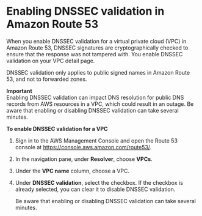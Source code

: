 # Enabling DNSSEC validation in Amazon Route 53<a name="resolver-dnssec-validation"></a>

When you enable DNSSEC validation for a virtual private cloud \(VPC\) in Amazon Route 53, DNSSEC signatures are cryptographically checked to ensure that the response was not tampered with\. You enable DNSSEC validation on your VPC detail page\. 

DNSSEC validation only applies to public signed names in Amazon Route 53, and not to forwarded zones\.

**Important**  
Enabling DNSSEC validation can impact DNS resolution for public DNS records from AWS resources in a VPC, which could result in an outage\. Be aware that enabling or disabling DNSSEC validation can take several minutes\. <a name="resolver-dnssec-validation-procedure"></a>

**To enable DNSSEC validation for a VPC**

1. Sign in to the AWS Management Console and open the Route 53 console at [https://console\.aws\.amazon\.com/route53/](https://console.aws.amazon.com/route53/)\.

1. In the navigation pane, under **Resolver**, choose **VPCs**\.

1. Under the **VPC name** column, choose a VPC\.

1. Under **DNSSEC validation**, select the checkbox\. If the checkbox is already selected, you can clear it to disable DNSSEC validation\.

   Be aware that enabling or disabling DNSSEC validation can take several minutes\.